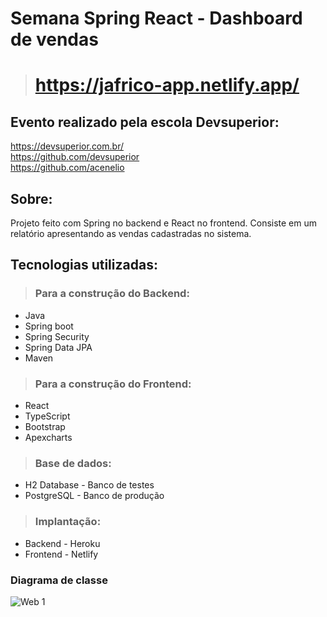 # Semana Spring React - Dashboard de vendas

> # https://jafrico-app.netlify.app/


## Evento realizado pela escola Devsuperior:
https://devsuperior.com.br/<br>
https://github.com/devsuperior<br>
https://github.com/acenelio

## Sobre:

Projeto feito com Spring no backend e React no frontend. Consiste em um relatório apresentando as vendas cadastradas no sistema.

## Tecnologias utilizadas: 

>### Para a construção do Backend:

- Java<br> 
- Spring boot<br>
- Spring Security<br>
- Spring Data JPA<br>
- Maven<br>

>### Para a construção do Frontend:
- React<br>
- TypeScript<br>
- Bootstrap
- Apexcharts

>### Base de dados:
- H2 Database - Banco de testes<br>
- PostgreSQL - Banco de produção<br>

>### Implantação:
- Backend - Heroku<br>
- Frontend - Netlify<br>

### Diagrama de classe
![Web 1](https://github.com/JMAfrico/projeto-sds4/blob/master/frontend/src/assets/img/diagrama_classe.JPG)

